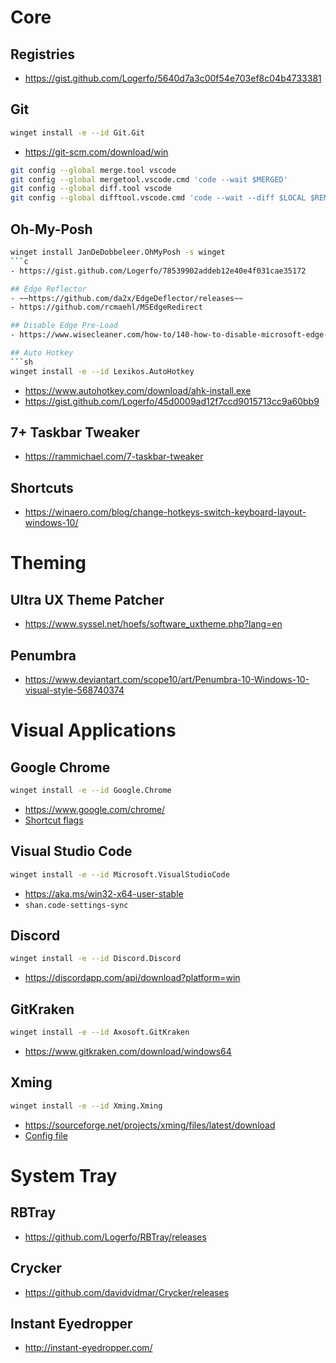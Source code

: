 # Core
## Registries
- https://gist.github.com/Logerfo/5640d7a3c00f54e703ef8c04b4733381

## Git
```sh
winget install -e --id Git.Git
```
- https://git-scm.com/download/win
```sh
git config --global merge.tool vscode
git config --global mergetool.vscode.cmd 'code --wait $MERGED'
git config --global diff.tool vscode
git config --global difftool.vscode.cmd 'code --wait --diff $LOCAL $REMOTE'
```

## Oh-My-Posh
```sh
winget install JanDeDobbeleer.OhMyPosh -s winget
```c
- https://gist.github.com/Logerfo/78539902addeb12e40e4f031cae35172

## Edge Reflector
- ~~https://github.com/da2x/EdgeDeflector/releases~~
- https://github.com/rcmaehl/MSEdgeRedirect

## Disable Edge Pre-Load
- https://www.wisecleaner.com/how-to/140-how-to-disable-microsoft-edge-pre-launching-in-windows-10.html

## Auto Hotkey
```sh
winget install -e --id Lexikos.AutoHotkey
```
- https://www.autohotkey.com/download/ahk-install.exe
- https://gist.github.com/Logerfo/45d0009ad12f7ccd9015713cc9a60bb9

## 7+ Taskbar Tweaker
- https://rammichael.com/7-taskbar-tweaker

## Shortcuts
- https://winaero.com/blog/change-hotkeys-switch-keyboard-layout-windows-10/

# Theming
## Ultra UX Theme Patcher
- https://www.syssel.net/hoefs/software_uxtheme.php?lang=en

## Penumbra
- https://www.deviantart.com/scope10/art/Penumbra-10-Windows-10-visual-style-568740374

# Visual Applications
## Google Chrome
```sh
winget install -e --id Google.Chrome
```
- https://www.google.com/chrome/
- [Shortcut flags](chrome.txt)

## Visual Studio Code
```sh
winget install -e --id Microsoft.VisualStudioCode
```
- https://aka.ms/win32-x64-user-stable  
- `shan.code-settings-sync`

## Discord
```sh
winget install -e --id Discord.Discord
```
- https://discordapp.com/api/download?platform=win

## GitKraken
```sh
winget install -e --id Axosoft.GitKraken
```
- https://www.gitkraken.com/download/windows64

## Xming
```sh
winget install -e --id Xming.Xming
```
- https://sourceforge.net/projects/xming/files/latest/download
- [Config file](config.xlaunch)

# System Tray
## RBTray
- https://github.com/Logerfo/RBTray/releases

## Crycker
- https://github.com/davidvidmar/Crycker/releases

## Instant Eyedropper
- http://instant-eyedropper.com/
